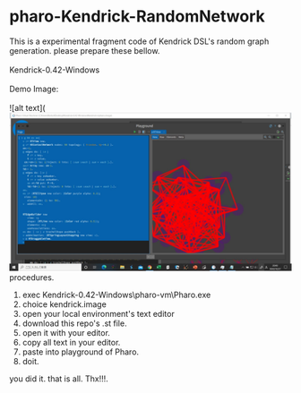 # pharo-Kendrick-RandomNetwork
This is a experimental fragment code of Kendrick DSL's random graph generation.
please prepare these bellow.<BR><BR>
 Kendrick-0.42-Windows<BR><BR>
Demo Image:<BR><BR>
![alt text](![alt text](https://github.com/cobwebkanamachi/pharo-Kendrick-RandomNetwork/blob/main/kend-done.jpg?raw=true "Demo Screen")
procedures.
1. exec Kendrick-0.42-Windows\pharo-vm\Pharo.exe
2. choice kendrick.image
3. open your local environment's text editor
4. download this repo's .st file.
5. open it with your editor.
6. copy all text in your editor.
7. paste into playground of Pharo.
8. doit.

you did it. that is all. Thx!!!.
